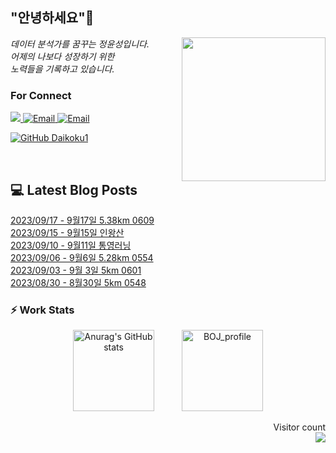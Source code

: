 
<h2> "안녕하세요"👋 </h2>
<img align='right' src="https://user-images.githubusercontent.com/50973778/144942576-b2f10b31-e628-43e4-b7da-3cc2144a5b73.gif" width="230">
<p><em> 데이터 분석가를 꿈꾸는 정윤성입니다.</br> 어제의 나보다 성장하기 위한 </br> 노력들을 기록하고 있습니다.</em></p>

### For Connect
<a href="https://blog.naver.com/jjys9047" target="_blank"><img src="https://img.shields.io/badge/-BLOG-brightgreen?style=flat-square&logo=Bloglovin&logoColor=white">
<a href="https://mail.google.com/mail/?view=cm&amp;fs=1&amp;to=jys9047@gmail.com" target="_blank"><img src="https://img.shields.io/badge/-Gmail-c14438?style=flat-square&logo=Gmail&logoColor=white" alt="Email">
<a href="mailto:jjys9047@naver.com" target="_blank"><img src="https://img.shields.io/badge/-Naver-brightgreen?style=flat-square&logo=Naver&logoColor=white" alt="Email">

[![GitHub Daikoku1](https://img.shields.io/github/followers/Daikoku1?label=follow&style=social)](https://github.com/Daikoku1)

</br>

## 💻 Latest Blog Posts
[2023/09/17 - 9월17일 5.38km 0609](https://blog.naver.com/jjys9047/223214095855) <br>
[2023/09/15 - 9월15일 인왕산](https://blog.naver.com/jjys9047/223212673529) <br>
[2023/09/10 - 9월11일 통영러닝](https://blog.naver.com/jjys9047/223207971534) <br>
[2023/09/06 - 9월6일 5.28km 0554](https://blog.naver.com/jjys9047/223204609137) <br>
[2023/09/03 - 9월 3일 5km 0601](https://blog.naver.com/jjys9047/223201401007) <br>
[2023/08/30 - 8월30일 5km 0548](https://blog.naver.com/jjys9047/223198034833) <br>


### ⚡ Work Stats
<p align = 'center'>
  <img src="https://github-readme-stats.vercel.app/api?username=Daikoku1&show_icons=true&theme=midnight-purple" alt="Anurag's GitHub stats" height="130" hspace="20"/>
  <img src="http://mazassumnida.wtf/api/v2/generate_badge?boj=jys9047" alt="BOJ_profile" height="130" hspace="20"/>
</p>

<p align="right"> 
  Visitor count<br>
  <img src="https://profile-counter.glitch.me/Daikoku1/count.svg" />
</p>
